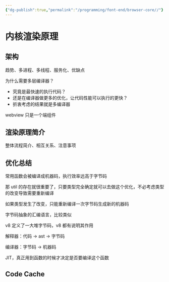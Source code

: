 ```yaml
---
{"dg-publish":true,"permalink":"/programming/font-end/browser-core//"}
---
```



# 内核渲染原理

## 架构

趋势、多进程、多线程、服务化、优缺点

为什么需要多层编译器？

+ 究竟是最快速的执行代码？
+ 还是在编译器做更多的优化，让代码性能可以执行的更快？
+ 折衷考虑的结果就是多编译器

webview 只是一个端组件

## 渲染原理简介

整体流程简介、相互关系、注意事项

## 优化总结

常用函数会被编译成机器码，执行效率远高于字节码

那 util 的存在就很重要了，只要类型完全确定就可以去做这个优化，不必考虑类型的改变导致需要重新编译

如果类型发生了改变，只能重新编译一次字节码生成新的机器码

字节码抽象的汇编语言，比较类似

v8 定义了一大堆字节码，v8 都有说明其作用

解释器：代码 -> ast -> 字节码

编译器：字节码 -> 机器码

JIT，真正用到函数的时候才决定是否要编译这个函数

## Code Cache
